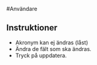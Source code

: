 #Användare
## Instruktioner
+ Akronym kan ej ändras (låst)
+ Ändra de fält som ska ändras.
+ Tryck på uppdatera.

